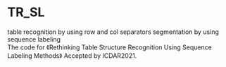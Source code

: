 # TR_SL
table recognition by using row and col separators segmentation by using sequence labeling  
The code for 《Rethinking Table Structure Recognition Using Sequence Labeling Methods》 Accepted by ICDAR2021.
